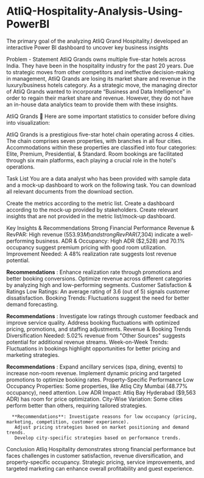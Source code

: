 # AtliQ-Hospitality-Analysis-Using-PowerBI
The primary goal of the analyzing AtliQ Grand Hospitality,I developed an interactive Power BI dashboard to uncover key business insights

Problem - Statement
AtliQ Grands owns multiple five-star hotels across India. They have been in the hospitality industry for the past 20 years. Due to strategic moves from other competitors and ineffective decision-making in management, AtliQ Grands are losing its market share and revenue in the luxury/business hotels category. As a strategic move, the managing director of AtliQ Grands wanted to incorporate “Business and Data Intelligence” in order to regain their market share and revenue. However, they do not have an in-house data analytics team to provide them with these insights.

AtliQ Grands 🏩
Here are some important statistics to consider before diving into visualization:

AtliQ Grands is a prestigious five-star hotel chain operating across 4 cities. The chain comprises seven properties, with branches in all four cities. Accommodations within these properties are classified into four categories: Elite, Premium, Presidential, & Standard. Room bookings are facilitated through six main platforms, each playing a crucial role in the hotel's operations.

Task List
You are a data analyst who has been provided with sample data and a mock-up dashboard to work on the following task. You can download all relevant documents from the download section.

Create the metrics according to the metric list. Create a dashboard according to the mock-up provided by stakeholders. Create relevant insights that are not provided in the metric list/mock-up dashboard.






Key Insights & Recommendations
Strong Financial Performance
Revenue & RevPAR: High revenue ($553.93M) and strong RevPAR ($7,304) indicate a well-performing business. ADR & Occupancy: High ADR ($2,528) and 70.1% occupancy suggest premium pricing with good room utilization. Improvement Needed: A 48% realization rate suggests lost revenue potential.

  **Recommendations** : Enhance realization rate through promotions and better booking conversions.
 Optimize revenue across different categories by analyzing high and low-performing segments.
Customer Satisfaction & Ratings
Low Ratings: An average rating of 3.6 (out of 5) signals customer dissatisfaction. Booking Trends: Fluctuations suggest the need for better demand forecasting.

 **Recommendations** : Investigate low ratings through customer feedback and improve service quality.
Address booking fluctuations with optimized pricing, promotions, and staffing adjustments.
Revenue & Booking Trends
Diversification Needed: 5.02% revenue from "Other Sources" suggests potential for additional revenue streams. Week-on-Week Trends: Fluctuations in bookings highlight opportunities for better pricing and marketing strategies.

 **Recommendations** : Expand ancillary services (spa, dining, events) to increase non-room revenue.
   Implement dynamic pricing and targeted promotions to optimize booking rates.
Property-Specific Performance
Low Occupancy Properties: Some properties, like Atliq City Mumbai (48.77% occupancy), need attention. Low ADR Impact: Atliq Bay Hyderabad ($9,563 ADR) has room for price optimization. City-Wise Variation: Some cities perform better than others, requiring tailored strategies.

      **Recommendations**: Investigate reasons for low occupancy (pricing, marketing, competition, customer experience).
       Adjust pricing strategies based on market positioning and demand trends.
       Develop city-specific strategies based on performance trends.
Conclusion
Atliq Hospitality demonstrates strong financial performance but faces challenges in customer satisfaction, revenue diversification, and property-specific occupancy. Strategic pricing, service improvements, and targeted marketing can enhance overall profitability and guest experience.
